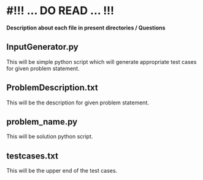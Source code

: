 #!!!   ...   DO READ   ...   !!!
==============

**Description about each file in present directories / Questions**


InputGenerator.py
--------------

This will be simple python script which will generate appropriate test cases for given problem statement.



ProblemDescription.txt
--------------

This will be the description for given problem statement.



problem_name.py
--------------

This will be solution python script.


testcases.txt
--------------

This will be the upper end of the test cases.
